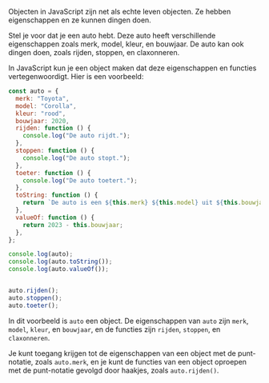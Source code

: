 Objecten in JavaScript zijn net als echte leven objecten. Ze hebben eigenschappen en ze kunnen dingen doen.

Stel je voor dat je een auto hebt. Deze auto heeft verschillende eigenschappen zoals merk, model, kleur, en bouwjaar. De auto kan ook dingen doen, zoals rijden, stoppen, en claxonneren. 

In JavaScript kun je een object maken dat deze eigenschappen en functies vertegenwoordigt. Hier is een voorbeeld:

```javascript
const auto = {
  merk: "Toyota",
  model: "Corolla",
  kleur: "rood",
  bouwjaar: 2020,
  rijden: function () {
    console.log("De auto rijdt.");
  },
  stoppen: function () {
    console.log("De auto stopt.");
  },
  toeter: function () {
    console.log("De auto toetert.");
  },
  toString: function () {
    return `De auto is een ${this.merk} ${this.model} uit ${this.bouwjaar} en heeft de kleur ${this.kleur}.`;
  },
  valueOf: function () {
    return 2023 - this.bouwjaar;
  },
};

console.log(auto);
console.log(auto.toString());
console.log(auto.valueOf());


auto.rijden();
auto.stoppen();
auto.toeter();

```

In dit voorbeeld is `auto` een object. De eigenschappen van `auto` zijn `merk`, `model`, `kleur`, en `bouwjaar`, en de functies zijn `rijden`, `stoppen`, en `claxonneren`. 

Je kunt toegang krijgen tot de eigenschappen van een object met de punt-notatie, zoals `auto.merk`, en je kunt de functies van een object oproepen met de punt-notatie gevolgd door haakjes, zoals `auto.rijden()`.
